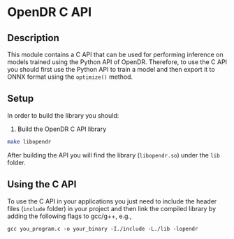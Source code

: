 # OpenDR C API

## Description

This module contains a C API that can be used for performing inference on models trained using the Python API of OpenDR.
Therefore, to use the C API you should first use the Python API to train a model and then export it to ONNX format using the `optimize()` method.

## Setup

In order to build the library you should:

1. Build the OpenDR C API library

```sh
make libopendr
```

After building the API you will find the library (`libopendr.so`) under the `lib` folder.

## Using the C API

To use the C API in your applications you just need to include the header files (`include` folder) in your project and then link the compiled library by adding the following flags to gcc/g++, e.g.,
```
gcc you_program.c -o your_binary -I./include -L./lib -lopendr
```
